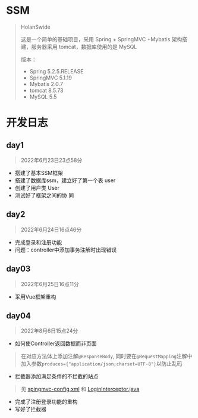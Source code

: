 # SSM
> HolanSwide
>
> 这是一个简单的基础项目，采用 Spring + SpringMVC +Mybatis 架构搭建，服务器采用 tomcat，数据库使用的是 MySQL
>
> 版本：
> - Spring 5.2.5.RELEASE
> - SpringMVC 5.1.19
> - Mybatis 2.0.7
> - tomcat 8.5.73
> - MySQL 5.5

# 开发日志

## day1
> 2022年6月23日23点58分

- 搭建了基本SSM框架
- 搭建了数据库ssm，建立好了第一个表 user
- 创建了用户类 User
- 测试好了框架之间的协    同

## day2
> 2022年6月24日16点46分

- 完成登录和注册功能
- 问题：controller中添加事务注解时出现错误

## day03
> 2022年6月25日16点11分

- 采用Vue框架重构

## day04
> 2022年8月6日15点24分

- 如何使Controller返回数据而非页面

> 在对应方法体上添加注解`@ResponseBody`,
> 同时要在`@RequestMapping`注解中加入参数`produces={"application/json;charset=UTF-8"}`以防止乱码

- 拦截器添加满足条件的不拦截的站点

> 见 [spingmvc-config.xml](./src/main/resources/springmvc-config.xml) 和
> [LoginInterceptor.java](./src/main/java/com/holanswide/interceptor/LoginInterceptor.java) 

- 完成了注册登录功能的重构
- 写好了拦截器